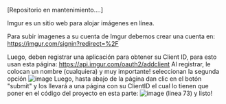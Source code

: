 [Repositorio en mantenimiento....]

Imgur es un sitio web para alojar imágenes en línea.

Para subir imagenes a su cuenta de Imgur debemos crear una cuenta en: https://imgur.com/signin?redirect=%2F 

Luego, deben registrar una aplicación para obtener su Client ID, para esto usan esta página: https://api.imgur.com/oauth2/addclient 
Al registrar, le colocan un nombre (cualquiera) y muy importante! seleccionan la segunda opción
![image](https://github.com/user-attachments/assets/7efb2597-d2aa-470b-bea5-1c1aa59fbbfd)
Luego, hasta abajo de la página dan clic en el botón "submit" y los llevará a una página con su ClientID el cual lo tienen que poner en el código del proyecto en esta parte:
![image](https://github.com/user-attachments/assets/152f6461-b307-41f9-8030-68d6470e4c9b)
(linea 73)
y listo!

